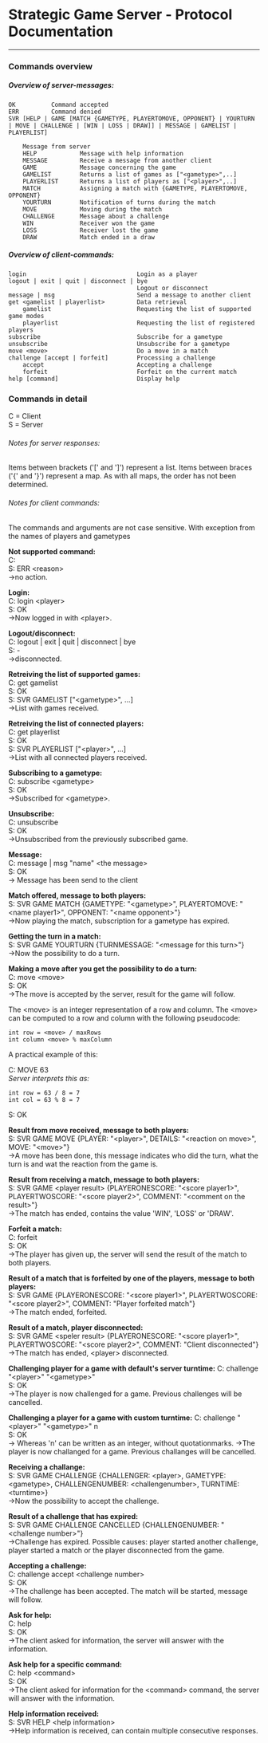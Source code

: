 # Strategic Game Server - Protocol Documentation
---

### Commands overview
##### Overview of server-messages:

```
OK          Command accepted
ERR         Command denied
SVR [HELP | GAME [MATCH {GAMETYPE, PLAYERTOMOVE, OPPONENT} | YOURTURN | MOVE | CHALLENGE | [WIN | LOSS | DRAW]] | MESSAGE | GAMELIST | PLAYERLIST]

	Message from server
    HELP            Message with help information
    MESSAGE			Receive a message from another client
    GAME            Message concerning the game
    GAMELIST 		Returns a list of games as ["<gametype>",..]
    PLAYERLIST 		Returns a list of players as ["<player>",..]
    MATCH           Assigning a match with {GAMETYPE, PLAYERTOMOVE, OPPONENT}
    YOURTURN        Notification of turns during the match
    MOVE            Moving during the match
    CHALLENGE       Message about a challenge
    WIN             Receiver won the game
    LOSS            Receiver lost the game
    DRAW            Match ended in a draw
```
##### Overview of client-commands:
```
login           					Login as a player
logout | exit | quit | disconnect | bye
		        					Logout or disconnect
message | msg						Send a message to another client
get <gamelist | playerlist>			Data retrieval
	gamelist            			Requesting the list of supported 							game modes
	playerlist          			Requesting the list of registered players
subscribe							Subscribe for a gametype
unsubscribe         				Unsubscribe for a gametype
move <move>               			Do a move in a match
challenge [accept | forfeit]		Processing a challenge
	accept              			Accepting a challenge
	forfeit							Forfeit on the current match
help [command]						Display help
```

### Commands in detail

C = Client  
S = Server

###### Notes for server responses:
Items between brackets ('[' and ']') represent a list.
Items between braces ('{' and '}') represent a map. As with all maps, the order has not been determined.

###### Notes for client commands:
The commands and arguments are not case sensitive. With exception from the names of players and gametypes

**Not supported command:**  
C: <not supported command>  
S: ERR \<reason\>  
->no action.  

**Login:**  
C: login \<player\>  
S: OK  
->Now logged in with \<player\>.  

**Logout/disconnect:**  
C: logout | exit | quit | disconnect | bye  
S: -  
->disconnected.  

**Retreiving the list of supported games:**  
C: get gamelist  
S: OK  
S: SVR GAMELIST ["\<gametype\>", ...]  
->List with games received.  

**Retreiving the list of connected players:**  
C: get playerlist  
S: OK  
S: SVR PLAYERLIST ["\<player\>", ...]  
->List with all connected players received.  

**Subscribing to a gametype:**  
C: subscribe \<gametype\>  
S: OK  
->Subscribed for \<gametype\>.  

**Unsubscribe:**  
C: unsubscribe  
S: OK  
->Unsubscribed from the previously subscribed game.  

**Message:**  
C: message | msg "name" \<the message\>  
S: OK  
-> Message has been send to the client

**Match offered, message to both players:**  
S: SVR GAME MATCH {GAMETYPE: "\<gametype\>", PLAYERTOMOVE: "\<name player1\>", OPPONENT: "\<name opponent\>"}  
->Now playing the match, subscription for a gametype has expired.  

**Getting the turn in a match:**  
S: SVR GAME YOURTURN {TURNMESSAGE: "\<message for this turn\>"}  
->Now the possibility to do a turn.  

**Making a move after you get the possibility to do a turn:**  
C: move \<move\>  
S: OK  
->The move is accepted by the server, result for the game will follow.  

The \<move\> is an integer representation of a row and column. The \<move\> can be computed to a row and column with the following pseudocode:

```
int row = <move> / maxRows
int column <move> % maxColumn
```

A practical example of this:

C: MOVE 63  
_Server interprets this as:_  
```
int row = 63 / 8 = 7
int col = 63 % 8 = 7
```
S: OK  


**Result from move received, message to both players:**  
S: SVR GAME MOVE {PLAYER: "\<player\>", DETAILS: "\<reaction on move\>", MOVE: "\<move\>"}  
->A move has been done, this message indicates who did the turn, what the turn is and wat the reaction from the game is.  

**Result from receiving a match, message to both players:**  
S: SVR GAME \<player result\> {PLAYERONESCORE: "\<score player1\>", PLAYERTWOSCORE: "\<score player2\>", COMMENT: "\<comment on the result\>"}  
->The match has ended, <player result> contains the value 'WIN', 'LOSS' or 'DRAW'.  

**Forfeit a match:**   
C: forfeit  
S: OK  
->The player has given up, the server will send the result of the match to both players.  

**Result of a match that is forfeited by one of the players, message to both players:**  
S: SVR GAME <player result> {PLAYERONESCORE: "\<score player1\>", PLAYERTWOSCORE: "\<score player2\>", COMMENT: "Player forfeited match"}  
->The match ended, <player> forfeited.   

**Result of a match, player disconnected:**  
S: SVR GAME \<speler result\> {PLAYERONESCORE: "\<score player1\>", PLAYERTWOSCORE: "\<score player2\>", COMMENT: "Client disconnected"}  
->The match has ended, \<player\> disconnected.  

**Challenging player for a game with default's server turntime:**
C: challenge "\<player\>" "\<gametype\>"  
S: OK  
->The player is now challenged for a game. Previous challenges will be cancelled.  

**Challenging a player for a game with custom turntime:**
C: challenge "\<player\>" "\<gametype\>" n  
S: OK  
-> Whereas 'n' can be written as an integer, without quotationmarks.
->The player is now challanged for a game. Previous challanges will be cancelled.

**Receiving a challange:**  
S: SVR GAME CHALLENGE {CHALLENGER: \<player\>, GAMETYPE: \<gametype\>, CHALLENGENUMBER: \<challengenumber\>, TURNTIME: \<turntime\>}  
->Now the possibility to accept the challenge.

**Result of a challenge that has expired:**  
S: SVR GAME CHALLENGE CANCELLED {CHALLENGENUMBER: "\<challenge number\>"}  
->Challenge has expired. Possible causes: player started another challenge, player started a match or the player disconnected from the game.  

**Accepting a challenge:**  
C: challenge accept \<challenge number\>  
S: OK  
->The challenge has been accepted. The match will be started, message will follow.  

**Ask for help:**  
C: help  
S: OK  
->The client asked for information, the server will answer with the information.  

**Ask help for a specific command:**  
C: help \<command\>  
S: OK  
->The client asked for information for the \<command\> command, the server will answer with the information.  

**Help information received:**  
S: SVR HELP \<help information\>  
->Help information is received, can contain multiple consecutive responses.  

